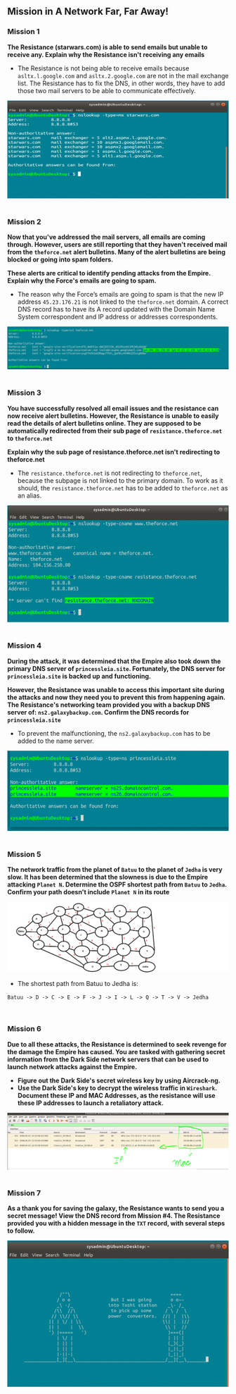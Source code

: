 ## Mission in A Network Far, Far Away!

### **Mission 1**

**The Resistance (starwars.com) is able to send emails but unable to receive any. Explain why the Resistance isn't receiving any emails**
- The Resistance is not being able to receive emails because `asltx.l.google.com` and `asltx.2.google.com` are not in the mail exchange list. The Resistance has to fix the DNS, in other words, they have to add those two mail servers to be able to communicate effectively.

![](Images/mission-1.png)
<br>
<br>

### **Mission 2**

**Now that you've addressed the mail servers, all emails are coming through. However, users are still reporting that they haven't received mail from the `theforce.net` alert bulletins. Many of the alert bulletins are being blocked or going into spam folders.**

**These alerts are critical to identify pending attacks from the Empire. Explain why the Force's emails are going to spam.**
- The reason why the Force’s emails are going to spam is that the new IP address `45.23.176.21` is not linked to the `theforce.net` domain. A correct DNS record has to have its A record updated with the Domain Name System correspondent and IP address or addresses correspondents.

![](Images/mission-2.png)
<br>
<br>

### **Mission 3**

**You have successfully resolved all email issues and the resistance can now receive alert bulletins. However, the Resistance is unable to easily read the details of alert bulletins online. They are supposed to be automatically redirected from their sub page of `resistance.theforce.net`  to `theforce.net`**

**Explain why the sub page of resistance.theforce.net isn't redirecting to theforce.net**
- The `resistance.theforce.net` is not redirecting to `theforce.net`, because the subpage is not linked to the primary domain. To work as it should, the `resistance.theforce.net` has to be added to `theforce.net` as an alias.

![](Images/mission-3.png)
<br>
<br>

### **Mission 4**

**During the attack, it was determined that the Empire also took down the primary DNS server of `princessleia.site`. Fortunately, the DNS server for `princessleia.site` is backed up and functioning.**

**However, the Resistance was unable to access this important site during the attacks and now they need you to prevent this from happening again. The Resistance's networking team provided you with a backup DNS server of: `ns2.galaxybackup.com`. Confirm the DNS records for `princessleia.site`**
- To prevent the malfunctioning, the `ns2.galaxybackup.com` has to be added to the name server.

![](Images/mission-4.png)
<br>
<br>

### **Mission 5**

**The network traffic from the planet of `Batuu` to the planet of  `Jedha` is very slow. It has been determined that the slowness is due to the Empire attacking `Planet N`. Determine the OSPF shortest path from `Batuu` to `Jedha`. Confirm your path doesn't include `Planet N` in its route**

![](Images/Galaxy_Network_map.png)

- The shortest path from Batuu to Jedha is:
```
Batuu -> D -> C -> E -> F -> J -> I -> L -> Q -> T -> V -> Jedha
```
<br>

### **Mission 6** 

**Due to all these attacks, the Resistance is determined to seek revenge for the damage the Empire has caused. You are tasked with gathering secret information from the Dark Side network servers that can be used to launch network attacks against the Empire.**
- **Figure out the Dark Side's secret wireless key by using Aircrack-ng.** 
- **Use the Dark Side's key to decrypt the wireless traffic in `Wireshark`. Document these IP and MAC Addresses, as the resistance will use these IP addresses to launch a retaliatory attack.**

![](Images/mission-6.png)
<br>
<br>

### **Mission 7** 

**As a thank you for saving the galaxy, the Resistance wants to send you a secret message! View the DNS record from Mission #4. The Resistance provided you with a hidden message in the `TXT` record, with several steps to follow.**

![](Images/mission-7.png)